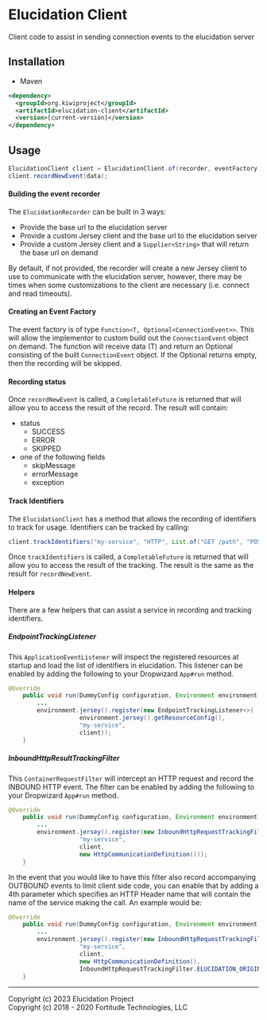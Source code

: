 # Elucidation Client
Client code to assist in sending connection events to the elucidation server

Installation
---
* Maven

```xml
<dependency>
  <groupId>org.kiwiproject</groupId>
  <artifactId>elucidation-client</artifactId>
  <version>[current-version]</version>
</dependency>
```

Usage
---
```java
ElucidationClient client = ElucidationClient.of(recorder, eventFactory);
client.recordNewEvent(data);
```

#### Building the event recorder
The `ElucidationRecorder` can be built in 3 ways:
* Provide the base url to the elucidation server
* Provide a custom Jersey client and the base url to the elucidation server
* Provide a custom Jersey client and a `Supplier<String>` that will return the base url on demand

By default, if not provided, the recorder will create a new Jersey client to use to communicate with the elucidation server, however, 
there may be times when some customizations to the client are necessary (i.e. connect and read timeouts).

#### Creating an Event Factory
The event factory is of type `Function<T, Optional<ConnectionEvent>>`.  This will allow the implementor to custom build out the 
`ConnectionEvent` object on demand.  The function will receive data (T) and return an Optional consisting of the built `ConnectionEvent` object.
If the Optional returns empty, then the recording will be skipped.

#### Recording status
Once `recordNewEvent` is called, a `CompletableFuture` is returned that will allow you to access the result of the record.
The result will contain:
* status
    * SUCCESS
    * ERROR
    * SKIPPED
* one of the following fields
    * skipMessage
    * errorMessage
    * exception

#### Track Identifiers
The `ElucidationClient` has a method that allows the recording of identifiers to track for usage. Identifiers can be tracked by calling:

```java
client.trackIdentifiers("my-service", "HTTP", List.of("GET /path", "POST /path"));
```
Once `trackIdentifiers` is called, a `CompletableFuture` is returned that will allow you to access the result of the tracking. The result is the same as the result for `recordNewEvent`.

#### Helpers
There are a few helpers that can assist a service in recording and tracking identifiers.

##### EndpointTrackingListener
This `ApplicationEventListener` will inspect the registered resources at startup and load the list of identifiers in elucidation. This listener can be enabled by adding the following to your Dropwizard `App#run` method.

```java
@Override
    public void run(DummyConfig configuration, Environment environment) {
        ...
        environment.jersey().register(new EndpointTrackingListener<>(
                    environment.jersey().getResourceConfig(), 
                    "my-service", 
                    client));
    }
```

##### InboundHttpResultTrackingFilter
This `ContainerRequestFilter` will intercept an HTTP request and record the INBOUND HTTP event. The filter can be enabled by adding the following to your Dropwizard `App#run` method. 

```java
@Override
    public void run(DummyConfig configuration, Environment environment) {
        ...
        environment.jersey().register(new InboundHttpRequestTrackingFilter(
                    "my-service", 
                    client, 
                    new HttpCommunicationDefinition()));
    }
```

In the event that you would like to have this filter also record accompanying OUTBOUND events to limit client side code,
you can enable that by adding a 4th parameter which specifies an HTTP Header name that will contain the name of the
service making the call. An example would be:
```java
@Override
    public void run(DummyConfig configuration, Environment environment) {
        ...
        environment.jersey().register(new InboundHttpRequestTrackingFilter(
                    "my-service", 
                    client, 
                    new HttpCommunicationDefinition(),
                    InboundHttpRequestTrackingFilter.ELUCIDATION_ORIGINATING_SERVICE_HEADER));
    }
```

---
Copyright (c) 2023 Elucidation Project \
Copyright (c) 2018 - 2020 Fortitude Technologies, LLC
